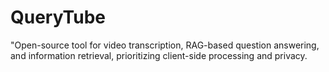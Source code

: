 # QueryTube
"Open-source tool for video transcription, RAG-based question answering, and information retrieval, prioritizing client-side processing and privacy.
